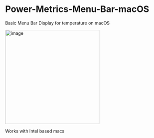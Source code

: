 # Power-Metrics-Menu-Bar-macOS
Basic Menu Bar Display for temperature on macOS


<img width="302" alt="image" src="https://github.com/ambeckley/Power-Metrics-Menu-Bar-macOS/assets/45105699/c5bf01d0-252c-4302-a515-e428be351f2a">


Works with Intel based macs
